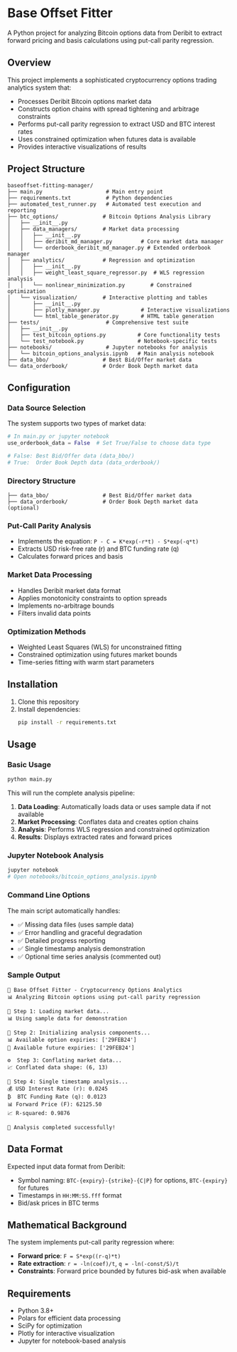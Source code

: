 # Base Offset Fitter

A Python project for analyzing Bitcoin options data from Deribit to extract forward pricing and basis calculations using put-call parity regression.

## Overview

This project implements a sophisticated cryptocurrency options trading analytics system that:

- Processes Deribit Bitcoin options market data
- Constructs option chains with spread tightening and arbitrage constraints
- Performs put-call parity regression to extract USD and BTC interest rates
- Uses constrained optimization when futures data is available
- Provides interactive visualizations of results

## Project Structure

```
baseoffset-fitting-manager/
├── main.py                    # Main entry point
├── requirements.txt           # Python dependencies
├── automated_test_runner.py   # Automated test execution and reporting
├── btc_options/              # Bitcoin Options Analysis Library
│   ├── __init__.py
│   ├── data_managers/        # Market data processing
│   │   ├── __init__.py
│   │   ├── deribit_md_manager.py         # Core market data manager
│   │   └── orderbook_deribit_md_manager.py # Extended orderbook manager
│   ├── analytics/            # Regression and optimization
│   │   ├── __init__.py
│   │   ├── weight_least_square_regressor.py  # WLS regression analysis
│   │   └── nonlinear_minimization.py        # Constrained optimization
│   └── visualization/        # Interactive plotting and tables
│       ├── __init__.py
│       ├── plotly_manager.py             # Interactive visualizations
│       └── html_table_generator.py       # HTML table generation
├── tests/                     # Comprehensive test suite
│   ├── __init__.py
│   ├── test_bitcoin_options.py          # Core functionality tests
│   └── test_notebook.py                 # Notebook-specific tests
├── notebooks/                 # Jupyter notebooks for analysis
│   └── bitcoin_options_analysis.ipynb   # Main analysis notebook
├── data_bbo/                 # Best Bid/Offer market data
└── data_orderbook/           # Order Book Depth market data
```

## Configuration

### Data Source Selection
The system supports two types of market data:

```python
# In main.py or jupyter notebook
use_orderbook_data = False  # Set True/False to choose data type

# False: Best Bid/Offer data (data_bbo/)
# True:  Order Book Depth data (data_orderbook/)
```

### Directory Structure
```
├── data_bbo/                 # Best Bid/Offer market data
├── data_orderbook/           # Order Book Depth market data (optional)
```

### Put-Call Parity Analysis
- Implements the equation: `P - C = K*exp(-r*t) - S*exp(-q*t)`
- Extracts USD risk-free rate (r) and BTC funding rate (q)
- Calculates forward prices and basis

### Market Data Processing
- Handles Deribit market data format
- Applies monotonicity constraints to option spreads
- Implements no-arbitrage bounds
- Filters invalid data points

### Optimization Methods
- Weighted Least Squares (WLS) for unconstrained fitting
- Constrained optimization using futures market bounds
- Time-series fitting with warm start parameters

## Installation

1. Clone this repository
2. Install dependencies:
   ```bash
   pip install -r requirements.txt
   ```

## Usage

### Basic Usage
```bash
python main.py
```

This will run the complete analysis pipeline:
1. **Data Loading**: Automatically loads data or uses sample data if not available
2. **Market Processing**: Conflates data and creates option chains  
3. **Analysis**: Performs WLS regression and constrained optimization
4. **Results**: Displays extracted rates and forward prices

### Jupyter Notebook Analysis
```bash
jupyter notebook
# Open notebooks/bitcoin_options_analysis.ipynb
```

### Command Line Options
The main script automatically handles:
- ✅ Missing data files (uses sample data)
- ✅ Error handling and graceful degradation
- ✅ Detailed progress reporting
- ✅ Single timestamp analysis demonstration
- ✅ Optional time series analysis (commented out)

### Sample Output
```
🚀 Base Offset Fitter - Cryptocurrency Options Analytics
📊 Analyzing Bitcoin options using put-call parity regression

🔄 Step 1: Loading market data...
📊 Using sample data for demonstration

🔧 Step 2: Initializing analysis components...
📊 Available option expiries: ['29FEB24']
🔮 Available future expiries: ['29FEB24']

⚙️  Step 3: Conflating market data...
📈 Conflated data shape: (6, 13)

🎯 Step 4: Single timestamp analysis...
💰 USD Interest Rate (r): 0.0245
₿  BTC Funding Rate (q): 0.0123
📊 Forward Price (F): 62125.50
📈 R-squared: 0.9876

🎉 Analysis completed successfully!
```

## Data Format

Expected input data format from Deribit:
- Symbol naming: `BTC-{expiry}-{strike}-{C|P}` for options, `BTC-{expiry}` for futures
- Timestamps in `HH:MM:SS.fff` format
- Bid/ask prices in BTC terms

## Mathematical Background

The system implements put-call parity regression where:
- **Forward price**: `F = S*exp((r-q)*t)`
- **Rate extraction**: `r = -ln(coef)/t`, `q = -ln(-const/S)/t`
- **Constraints**: Forward price bounded by futures bid-ask when available

## Requirements

- Python 3.8+
- Polars for efficient data processing
- SciPy for optimization
- Plotly for interactive visualization
- Jupyter for notebook-based analysis